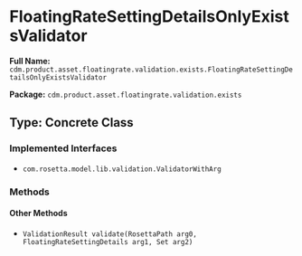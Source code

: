 # FloatingRateSettingDetailsOnlyExistsValidator

**Full Name:** `cdm.product.asset.floatingrate.validation.exists.FloatingRateSettingDetailsOnlyExistsValidator`

**Package:** `cdm.product.asset.floatingrate.validation.exists`

## Type: Concrete Class

### Implemented Interfaces

- `com.rosetta.model.lib.validation.ValidatorWithArg`

### Methods

#### Other Methods

- `ValidationResult validate(RosettaPath arg0, FloatingRateSettingDetails arg1, Set arg2)`

